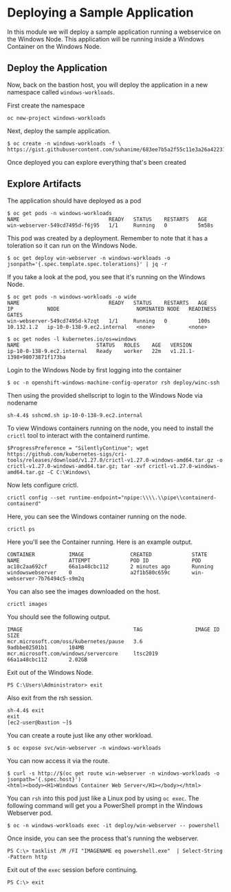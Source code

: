 # Deploying a Sample Application

In this module we will deploy a sample application running a webservice on the Windows Node. This application will be running inside a Windows Container on the Windows Node.

## Deploy the Application

Now, back on the bastion host, you will deploy the application in a new namespace called `windows-workloads`.

First create the namespace

```shell
oc new-project windows-workloads
```

Next, deploy the sample application.

```shell
$ oc create -n windows-workloads -f \
https://gist.githubusercontent.com/suhanime/683ee7b5a2f55c11e3a26a4223170582/raw/d893db98944bf615fccfe73e6e4fb19549a362a5/WinWebServer.yaml
```

Once deployed you can explore everything that's been created

## Explore Artifacts

The application should have deployed as a pod

```shell
$ oc get pods -n windows-workloads
NAME                             READY   STATUS    RESTARTS   AGE
win-webserver-549cd7495d-f6j95   1/1     Running   0          5m58s
```

This pod was created by a deployment. Remember to note that it has a toleration so it can run on the Windows Node.

```shell
$ oc get deploy win-webserver -n windows-workloads -o jsonpath='{.spec.template.spec.tolerations}' | jq -r
```

If you take a look at the pod, you see that it's running on the Windows Node.

```shell
$ oc get pods -n windows-workloads -o wide
NAME                             READY   STATUS    RESTARTS   AGE    IP           NODE                         NOMINATED NODE   READINESS GATES
win-webserver-549cd7495d-k7zqt   1/1     Running   0          100s   10.132.1.2   ip-10-0-138-9.ec2.internal   <none>           <none>

$ oc get nodes -l kubernetes.io/os=windows
NAME                         STATUS   ROLES    AGE   VERSION
ip-10-0-138-9.ec2.internal   Ready    worker   22m   v1.21.1-1398+98073871f173ba
```

Login to the Windows Node by first logging into the container


```shell
$ oc -n openshift-windows-machine-config-operator rsh deploy/winc-ssh
```

Then using the provided shellscript to login to the Windows Node via nodename

```shell
sh-4.4$ sshcmd.sh ip-10-0-138-9.ec2.internal
```

To view Windows containers running on the node, you need to install the `crictl` tool
to interact with the containerd runtime.

```shell
$ProgressPreference = "SilentlyContinue"; wget https://github.com/kubernetes-sigs/cri-tools/releases/download/v1.27.0/crictl-v1.27.0-windows-amd64.tar.gz -o crictl-v1.27.0-windows-amd64.tar.gz; tar -xvf crictl-v1.27.0-windows-amd64.tar.gz -C C:\Windows\
```
Now lets configure crictl.

```shell
crictl config --set runtime-endpoint="npipe:\\\\.\\pipe\\containerd-containerd"
```

Here, you can see the Windows container running on the node.

```shell
crictl ps
```

Here you'll see the Container running. Here is an example output.

```shell
CONTAINER           IMAGE               CREATED             STATE               NAME                ATTEMPT             POD ID              POD
ac18c2aa692cf       66a1a48cbc112       2 minutes ago       Running             windowswebserver    0                   a2f1b580c659c       win-webserver-7b76494c5-s9m2q
```

You can also see the images downloaded on the host.

```shell
crictl images
```

You should see the following output.

```shell
IMAGE                                    TAG                 IMAGE ID            SIZE
mcr.microsoft.com/oss/kubernetes/pause   3.6                 9adbbe02501b1       104MB
mcr.microsoft.com/windows/servercore     ltsc2019            66a1a48cbc112       2.02GB
```

Exit out of the Windows Node.

```shell
PS C:\Users\Administrator> exit
```

Also exit from the rsh session.

```shell
sh-4.4$ exit
exit
[ec2-user@bastion ~]$
```
You can create a route just like any other workload.

```shell
$ oc expose svc/win-webserver -n windows-workloads
```

You can now access it via the route.

```shell
$ curl -s http://$(oc get route win-webserver -n windows-workloads -o jsonpath='{.spec.host}')
<html><body><H1>Windows Container Web Server</H1></body></html>
```

You can `rsh` into this pod just like a Linux pod by using `oc exec`. The following command will get you a PowerShell prompt in the Windows Webserver pod.

```shell
$ oc -n windows-workloads exec -it deploy/win-webserver -- powershell
```

Once inside, you can see the process that's running the webserver.

```shell
PS C:\> tasklist /M /FI "IMAGENAME eq powershell.exe"  | Select-String -Pattern http
```

Exit out of the `exec` session before continuing.

```shell
PS C:\> exit
``` 
